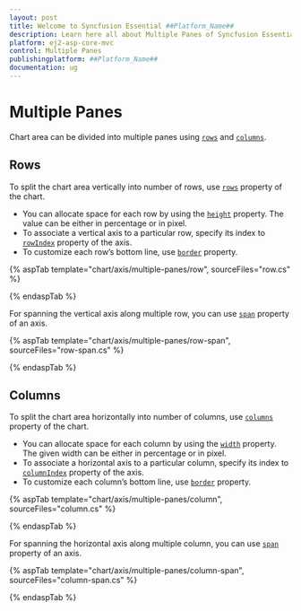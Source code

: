 ```yaml
---
layout: post
title: Welcome to Syncfusion Essential ##Platform_Name##
description: Learn here all about Multiple Panes of Syncfusion Essential ##Platform_Name## widgets based on HTML5 and jQuery.
platform: ej2-asp-core-mvc
control: Multiple Panes
publishingplatform: ##Platform_Name##
documentation: ug
---
```



# Multiple Panes

Chart area can be divided into multiple panes using [`rows`](https://help.syncfusion.com/cr/aspnetcore-js2/Syncfusion.EJ2.Charts.ChartRow.html) and
[`columns`](https://help.syncfusion.com/cr/aspnetcore-js2/Syncfusion.EJ2.Charts.ChartColumn.html).

## Rows

To split the chart area vertically into number of rows, use [`rows`](https://help.syncfusion.com/cr/aspnetcore-js2/Syncfusion.EJ2.Charts.ChartRow.html) property of the chart.

* You can allocate space for each row by using the [`height`](https://help.syncfusion.com/cr/aspnetcore-js2/Syncfusion.EJ2.Charts.ChartRow.html#Syncfusion_EJ2_Charts_ChartRow_Height)
property. The value can be either in percentage or in pixel.
* To associate a vertical axis to a particular row, specify its index to
[`rowIndex`](https://help.syncfusion.com/cr/aspnetcore-js2/Syncfusion.EJ2.Charts.ChartRow.html) property of the axis.
* To customize each row’s bottom line, use [`border`](https://help.syncfusion.com/cr/aspnetcore-js2/Syncfusion.EJ2.Charts.ChartRow.html) property.

{% aspTab template="chart/axis/multiple-panes/row", sourceFiles="row.cs" %}

{% endaspTab %}

For spanning the vertical axis along multiple row, you can use [`span`](https://help.syncfusion.com/cr/aspnetcore-js2/Syncfusion.EJ2.Charts.ChartRow.html) property of an axis.

{% aspTab template="chart/axis/multiple-panes/row-span", sourceFiles="row-span.cs" %}

{% endaspTab %}

## Columns

To split the chart area horizontally into number of columns, use [`columns`](https://help.syncfusion.com/cr/aspnetcore-js2/Syncfusion.EJ2.Charts.ChartColumn.html) property of the chart.

* You can allocate space for each column by using the [`width`](https://help.syncfusion.com/cr/aspnetcore-js2/Syncfusion.EJ2.Charts.ChartColumn.html#Syncfusion_EJ2_Charts_ChartColumn_Width)
property. The given width can be either in percentage or in pixel.
* To associate a horizontal axis to a particular column, specify its index to
[`columnIndex`](https://help.syncfusion.com/cr/aspnetcore-js2/Syncfusion.EJ2.Charts.ChartColumn.html) property of the axis.
* To customize each column’s bottom line, use [`border`](https://help.syncfusion.com/cr/aspnetcore-js2/Syncfusion.EJ2.Charts.ChartColumn.html#Syncfusion_EJ2_Charts_ChartColumn_Border) property.

{% aspTab template="chart/axis/multiple-panes/column", sourceFiles="column.cs" %}

{% endaspTab %}

For spanning the horizontal axis along multiple column, you can use [`span`](https://help.syncfusion.com/cr/aspnetcore-js2/Syncfusion.EJ2.Charts.ChartColumn.html) property of an axis.

{% aspTab template="chart/axis/multiple-panes/column-span", sourceFiles="column-span.cs" %}

{% endaspTab %}
